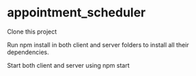 # appointment_scheduler
Clone this project

Run npm install in both client and server folders to install all their dependencies.

Start both client and server using npm start
